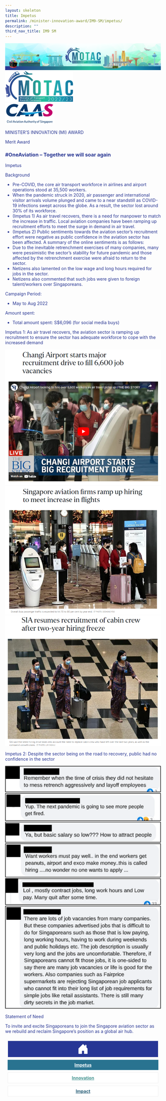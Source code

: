 ```yaml
---
layout: skeleton
title: Impetus
permalink: /minister-innovation-award/IM9-SM/impetus/
description: ""
third_nav_title: IM9 SM
---
```

<style type="text/css">
  .text-pri {
    color: #273592;
  }

  .nav-tabs {
    border-bottom: none !important;
    overflow: hidden !important;
  }

  .nav-link {
    margin: 8px !important;
    border-radius: 0px !important;
    font-weight: 700 !important;
    padding: 0.5rem 2.8rem !important;
  }

  .link-home {
    border: 1px solid #eee !important;
    color: #fff !important;
    background: rgb(39, 54, 149) !important;
    display: flex;
    justify-content: center;
    align-items: center;
  }

  .link-project {
    border: 1px solid #eee !important;
    color: rgb(83, 114, 122) !important;
    background-color: #fff !important;
    display: flex;
    justify-content: center;
    align-items: center;
  }

  .link-project.active {
    border: none !important;
    color: #fff !important;
    background: rgb(41, 115, 144) !important;
  }

  .link-solution {
    border: 1px solid #eee !important;
    color: rgb(69, 148, 145) !important;
    background-color: #fff !important;
    display: flex;
    justify-content: center;
    align-items: center;
  }

  .link-solution.active {
    border: none !important;
    color: #fff !important;
    background: rgb(34, 155, 189) !important;
  }

  .link-impact {
    border: 1px solid #eee !important;
    color: rgb(41, 95, 120) !important;
    background-color: #fff !important;
    display: flex;
    justify-content: center;
    align-items: center;
  }

  .link-impact.active {
    border: none !important;
    color: #fff !important;
    background: rgb(10, 91, 142) !important;
  }
</style>
<img src="/images/hero.png" class="w-100"  alt="hero"/>
<div class="container-fluid py-5 card-bg text-pri my-5">
  <div class="row">
    <div class="col-sm-12 pt-4 pb-3 text-center">
      <img src="/images/Logos/MOTAC_header.png" alt="motac logo" class="img-fluid" />
    </div>
  </div>
  <div class="row border border-4 border-info">
    <div class="col-sm-4 py-3 text-center d-flex flex-column align-items-center justify-content-center">
      <img src="/images/Logos/CAAS.png" class="img-fluid" alt="CAAS" />
    </div>
    <div class="col-sm-8 py-3 text-center bg-primary d-flex justify-content-center flex-column aligin-items-center">
      <p class="mb-1 text-light font-weight-bold raleway-font"> MINISTER’S INNOVATION (MI) AWARD </p>
      <p class="mb-0 distinguished-award">Merit Award</p>
    </div>
  </div>
  <div class="row">
    <div class="col-12 py-3">
      <h3 class="text-center font-weight-bold"> #OneAviation – Together we will soar again </h3>
    </div>
    <div class="col-sm-12 text-center py-2 my-2 bg-heading">
      <p class="mb-0 h3 font-weight-bold text-uppercase text-light"> Impetus </p>
    </div>
    <div class="col-sm-12">
      <div class="row py-2">
        <div class="col-sm-8 p-2">
          <p class="font-weight-bold">Background</p>
          <ul>
            <li> Pre-COVID, the core air transport workforce in airlines and airport operations stood at 35,500 workers.  </li>
            <li> When the pandemic struck in 2020, air passenger and international visitor arrivals volume plunged and came to a near standstill as COVID-19 infections swept across the globe. As a result, the sector lost around 30% of its workforce. </li>
            <li> (Impetus 1) As air travel recovers, there is a need for manpower to match the increase in traffic. Local aviation companies have been ramping up recruitment efforts to meet the surge in demand in air travel. </li>
            <li> (Impetus 2) Public sentiments towards the aviation sector’s recruitment effort were negative as public confidence in the aviation sector has been affected. A summary of the online sentiments is as follows: </li>
            <li> Due to the inevitable retrenchment exercises of many companies, many were pessimistic the sector’s stability for future pandemic and those affected by the retrenchment exercise were afraid to return to the sector. </li>
            <li> Netizens also lamented on the low wage and long hours required for jobs in the sector. </li>
            <li> Netizens also commented that such jobs were given to foreign talent/workers over Singaporeans. </li>
          </ul>
          <p class="font-weight-bold">Campaign Period:</p>
          <ul>
            <li>May to Aug 2022</li>
          </ul>
          <p class="font-weight-bold">Amount spent:</p>
          <ul>
            <li>Total amount spent: S$6,096 (for social media buys)</li>
          </ul>
        </div>
        <div class="col-sm-4">
          <p class="font-weight-bold"> Impetus 1: As air travel recovers, the aviation sector is ramping up recruitment to ensure the sector has adequate workforce to cope with the increased demand </p>
          <img src="/images/MI/IM9/2.  Individual/(A) IMPETUS/Impetus 1/ST article_1.png" class="img-fluid mb-3" alt="" />
          <img src="/images/MI/IM9/2.  Individual/(A) IMPETUS/Impetus 1/ST article_2.png" class="img-fluid mb-3" alt="" />
          <img src="/images/MI/IM9/2.  Individual/(A) IMPETUS/Impetus 1/ST article_3.png" class="img-fluid mb-3" alt="" />
          <p class="font-weight-bold"> Impetus 2: Despite the sector being on the road to recovery, public had no confidence in the sector </p>
          <img src="/images/MI/IM9/2.  Individual/(A) IMPETUS/Impetus 2/FB comments_1.png" class="img-fluid mb-3" alt="" />
          <img src="/images/MI/IM9/2.  Individual/(A) IMPETUS/Impetus 2/FB comments_2.png" class="img-fluid mb-3" alt="" />
          <img src="/images/MI/IM9/2.  Individual/(A) IMPETUS/Impetus 2/FB comments_3.png" class="img-fluid mb-3" alt="" />
          <img src="/images/MI/IM9/2.  Individual/(A) IMPETUS/Impetus 2/FB comments_4.png" class="img-fluid mb-3" alt="" />
          <img src="/images/MI/IM9/2.  Individual/(A) IMPETUS/Impetus 2/FB comments_5.png" class="img-fluid mb-3" alt="" />
          <img src="/images/MI/IM9/2.  Individual/(A) IMPETUS/Impetus 2/FB comments_6.png" class="img-fluid mb-3" alt="" />
        </div>
      </div>
    </div>
  </div>
  <div class="row">
    <div class="col-sm-12 text-center py-2 my-2 bg-heading">
      <p class="mb-0 h3 font-weight-bold text-light text-uppercase"> Statement of Need </p>
    </div>
    <div class="col-sm-12 py-2">
      <p class="font-weight-bold text-pri"> To invite and excite Singaporeans to join the Singapore aviation sector as we rebuild and reclaim Singapore’s position as a global air hub. </p>
    </div>
  </div>
  <nav>
    <div class="nav nav-tabs nav-fill" id="nav-tab" role="tablist">
      <a class="nav-link text-uppercase link-home text-decoration-none" id="nav-home-tab" href="/minister-innovation-award/IM9-SM/home/">
        <svg xmlns="http://www.w3.org/2000/svg" width="36" height="36" fill="currentColor" class="bi bi-house-door-fill" viewBox="0 0 16 16">
          <path d="M6.5 14.5v-3.505c0-.245.25-.495.5-.495h2c.25 0 .5.25.5.5v3.5a.5.5 0 0 0 .5.5h4a.5.5 0 0 0 .5-.5v-7a.5.5 0 0 0-.146-.354L13 5.793V2.5a.5.5 0 0 0-.5-.5h-1a.5.5 0 0 0-.5.5v1.293L8.354 1.146a.5.5 0 0 0-.708 0l-6 6A.5.5 0 0 0 1.5 7.5v7a.5.5 0 0 0 .5.5h4a.5.5 0 0 0 .5-.5Z" />
        </svg>
      </a>
      <a class="nav-link active link-project text-decoration-none text-uppercase" id="nav-project-tab" href="/minister-innovation-award/IM9-SM/impetus/"> Impetus </a>
      <a class="nav-link link-solution text-decoration-none text-uppercase" id="nav-solution-tab" href="/minister-innovation-award/IM9-SM/innovation/"> Innovation</a>
      <a class="nav-link link-impact text-decoration-none text-uppercase" id="nav-impact-tab" href="/minister-innovation-award/IM9-SM/impact/"> Impact</a>
    </div>
  </nav>
</div>